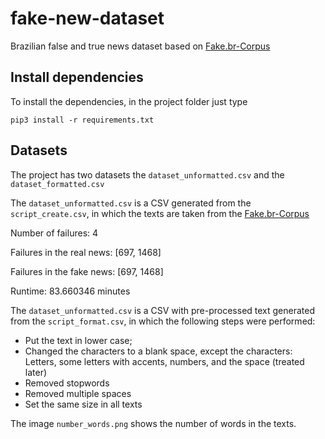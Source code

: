# fake-new-dataset

Brazilian false and true news dataset based on [Fake.br-Corpus](https://github.com/roneysco/Fake.br-Corpus)

## Install dependencies

To install the dependencies, in the project folder just type

`pip3 install -r requirements.txt`

## Datasets

The project has two datasets the `dataset_unformatted.csv` and the `dataset_formatted.csv`

The `dataset_unformatted.csv` is a CSV generated from the `script_create.csv`, in which the texts are taken from the [Fake.br-Corpus](https://github.com/roneysco/Fake.br-Corpus)

Number of failures: 4

Failures in the real news: [697, 1468]

Failures in the fake news: [697, 1468]

Runtime: 83.660346 minutes

The `dataset_unformatted.csv` is a CSV with pre-processed text generated from the `script_format.csv`, in which the following steps were performed:

 - Put the text in lower case;
 - Changed the characters to a blank space, except the characters: Letters, some letters with accents, numbers, and the space (treated later)
 - Removed stopwords
 - Removed multiple spaces
 - Set the same size in all texts

The image `number_words.png` shows the number of words in the texts.
